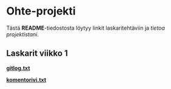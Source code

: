 # Ohte-projekti

Tästä **README**-tiedostosta löytyy linkit laskaritehtäviin ja *tietoa projektistani*.

## Laskarit viikko 1

**[gitlog.txt](https://github.com/amalia53/ot-harjoitustyo/blob/master/laskarit/viikko1/gitlog.txt)**

**[komentorivi.txt](https://github.com/amalia53/ot-harjoitustyo/blob/master/laskarit/viikko1/komentorivi.txt)**
